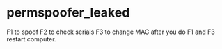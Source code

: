 # permspoofer_leaked
F1 to spoof F2 to check serials F3 to change MAC after you do F1 and F3 restart computer.
